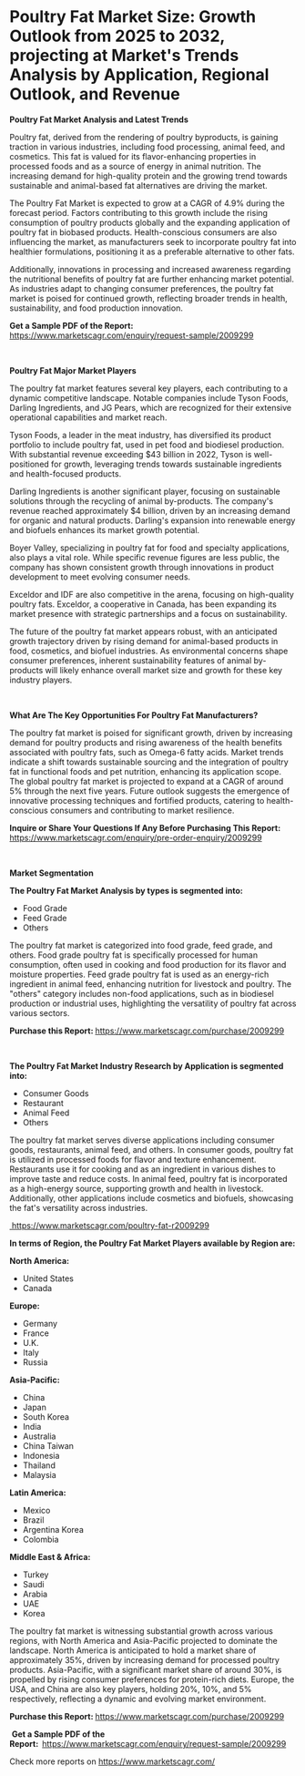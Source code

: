<p><h1>Poultry Fat Market Size: Growth Outlook from 2025 to 2032, projecting at Market's Trends Analysis by Application, Regional Outlook, and Revenue</h1></p><p><strong>Poultry Fat Market Analysis and Latest Trends</strong></p>
<p><p>Poultry fat, derived from the rendering of poultry byproducts, is gaining traction in various industries, including food processing, animal feed, and cosmetics. This fat is valued for its flavor-enhancing properties in processed foods and as a source of energy in animal nutrition. The increasing demand for high-quality protein and the growing trend towards sustainable and animal-based fat alternatives are driving the market.</p><p>The Poultry Fat Market is expected to grow at a CAGR of 4.9% during the forecast period. Factors contributing to this growth include the rising consumption of poultry products globally and the expanding application of poultry fat in biobased products. Health-conscious consumers are also influencing the market, as manufacturers seek to incorporate poultry fat into healthier formulations, positioning it as a preferable alternative to other fats.</p><p>Additionally, innovations in processing and increased awareness regarding the nutritional benefits of poultry fat are further enhancing market potential. As industries adapt to changing consumer preferences, the poultry fat market is poised for continued growth, reflecting broader trends in health, sustainability, and food production innovation.</p></p>
<p><strong>Get a Sample PDF of the Report:&nbsp;</strong> <a href="https://www.marketscagr.com/enquiry/request-sample/2009299?utm_campaign=2319&utm_medium=2&utm_source=Github&utm_content=ia&utm_term=14022025&utm_id=poultry-fat">https://www.marketscagr.com/enquiry/request-sample/2009299</a></p>
<p>&nbsp;</p>
<p><strong>Poultry Fat Major Market Players</strong></p>
<p><p>The poultry fat market features several key players, each contributing to a dynamic competitive landscape. Notable companies include Tyson Foods, Darling Ingredients, and JG Pears, which are recognized for their extensive operational capabilities and market reach.</p><p>Tyson Foods, a leader in the meat industry, has diversified its product portfolio to include poultry fat, used in pet food and biodiesel production. With substantial revenue exceeding $43 billion in 2022, Tyson is well-positioned for growth, leveraging trends towards sustainable ingredients and health-focused products.</p><p>Darling Ingredients is another significant player, focusing on sustainable solutions through the recycling of animal by-products. The company's revenue reached approximately $4 billion, driven by an increasing demand for organic and natural products. Darling's expansion into renewable energy and biofuels enhances its market growth potential.</p><p>Boyer Valley, specializing in poultry fat for food and specialty applications, also plays a vital role. While specific revenue figures are less public, the company has shown consistent growth through innovations in product development to meet evolving consumer needs.</p><p>Exceldor and IDF are also competitive in the arena, focusing on high-quality poultry fats. Exceldor, a cooperative in Canada, has been expanding its market presence with strategic partnerships and a focus on sustainability.</p><p>The future of the poultry fat market appears robust, with an anticipated growth trajectory driven by rising demand for animal-based products in food, cosmetics, and biofuel industries. As environmental concerns shape consumer preferences, inherent sustainability features of animal by-products will likely enhance overall market size and growth for these key industry players.</p></p>
<p>&nbsp;</p>
<p><strong>What Are The Key Opportunities For Poultry Fat Manufacturers?</strong></p>
<p><p>The poultry fat market is poised for significant growth, driven by increasing demand for poultry products and rising awareness of the health benefits associated with poultry fats, such as Omega-6 fatty acids. Market trends indicate a shift towards sustainable sourcing and the integration of poultry fat in functional foods and pet nutrition, enhancing its application scope. The global poultry fat market is projected to expand at a CAGR of around 5% through the next five years. Future outlook suggests the emergence of innovative processing techniques and fortified products, catering to health-conscious consumers and contributing to market resilience.</p></p>
<p><strong>Inquire or Share Your Questions If Any Before Purchasing This Report:</strong> <a href="https://www.marketscagr.com/enquiry/pre-order-enquiry/2009299?utm_campaign=2319&utm_medium=2&utm_source=Github&utm_content=ia&utm_term=14022025&utm_id=poultry-fat">https://www.marketscagr.com/enquiry/pre-order-enquiry/2009299</a></p>
<p>&nbsp;</p>
<p><strong>Market Segmentation</strong></p>
<p><strong>The Poultry Fat Market Analysis by types is segmented into:</strong></p>
<p><ul><li>Food Grade</li><li>Feed Grade</li><li>Others</li></ul></p>
<p><p>The poultry fat market is categorized into food grade, feed grade, and others. Food grade poultry fat is specifically processed for human consumption, often used in cooking and food production for its flavor and moisture properties. Feed grade poultry fat is used as an energy-rich ingredient in animal feed, enhancing nutrition for livestock and poultry. The "others" category includes non-food applications, such as in biodiesel production or industrial uses, highlighting the versatility of poultry fat across various sectors.</p></p>
<p><strong>Purchase this Report:&nbsp;</strong><a href="https://www.marketscagr.com/purchase/2009299?utm_campaign=2319&utm_medium=2&utm_source=Github&utm_content=ia&utm_term=14022025&utm_id=poultry-fat">https://www.marketscagr.com/purchase/2009299</a></p>
<p>&nbsp;</p>
<p><strong>The Poultry Fat Market Industry Research by Application is segmented into:</strong></p>
<p><ul><li>Consumer Goods</li><li>Restaurant</li><li>Animal Feed</li><li>Others</li></ul></p>
<p><p>The poultry fat market serves diverse applications including consumer goods, restaurants, animal feed, and others. In consumer goods, poultry fat is utilized in processed foods for flavor and texture enhancement. Restaurants use it for cooking and as an ingredient in various dishes to improve taste and reduce costs. In animal feed, poultry fat is incorporated as a high-energy source, supporting growth and health in livestock. Additionally, other applications include cosmetics and biofuels, showcasing the fat's versatility across industries.</p></p>
<p><a href="https://www.marketscagr.com/poultry-fat-r2009299?utm_campaign=2319&utm_medium=2&utm_source=Github&utm_content=ia&utm_term=14022025&utm_id=poultry-fat">&nbsp;https://www.marketscagr.com/poultry-fat-r2009299</a></p>
<p><strong>In terms of Region, the Poultry Fat Market Players available by Region are:</strong></p>
<p>
    <p> <strong> North America: </strong>
        <ul>
            <li>United States</li>
            <li>Canada</li>
        </ul>
        </p> 
    <p> <strong> Europe: </strong>
        <ul>
            <li>Germany</li>
            <li>France</li>
            <li>U.K.</li>
            <li>Italy</li>
            <li>Russia</li>
        </ul>
        </p> 
    <p> <strong> Asia-Pacific: </strong>
        <ul>
            <li>China</li>
            <li>Japan</li>
            <li>South Korea</li>
            <li>India</li>
            <li>Australia</li>
            <li>China Taiwan</li>
            <li>Indonesia</li>
            <li>Thailand</li>
            <li>Malaysia</li>
        </ul>
        </p> 
    <p> <strong> Latin America: </strong>
        <ul>
            <li>Mexico</li>
            <li>Brazil</li>
            <li>Argentina Korea</li>
            <li>Colombia</li>
        </ul>
        </p> 
    <p> <strong> Middle East & Africa: </strong>
        <ul>
            <li>Turkey</li>
            <li>Saudi</li>
            <li>Arabia</li>
            <li>UAE</li>
            <li>Korea</li>
        </ul>
    </p>
    </p>
<p><p>The poultry fat market is witnessing substantial growth across various regions, with North America and Asia-Pacific projected to dominate the landscape. North America is anticipated to hold a market share of approximately 35%, driven by increasing demand for processed poultry products. Asia-Pacific, with a significant market share of around 30%, is propelled by rising consumer preferences for protein-rich diets. Europe, the USA, and China are also key players, holding 20%, 10%, and 5% respectively, reflecting a dynamic and evolving market environment.</p></p>
<p><strong>Purchase this Report: </strong><a href="https://www.marketscagr.com/purchase/2009299?utm_campaign=2319&utm_medium=2&utm_source=Github&utm_content=ia&utm_term=14022025&utm_id=poultry-fat">https://www.marketscagr.com/purchase/2009299</a></p>
<p>&nbsp;<strong>Get a Sample PDF of the Report:&nbsp;&nbsp;</strong><a href="https://www.marketscagr.com/enquiry/request-sample/2009299?utm_campaign=2319&utm_medium=2&utm_source=Github&utm_content=ia&utm_term=14022025&utm_id=poultry-fat">https://www.marketscagr.com/enquiry/request-sample/2009299</a></p>
<p><strong></strong></p>
<p>Check more reports on <a href="https://www.marketscagr.com/?utm_campaign=2319&utm_medium=2&utm_source=Github&utm_content=ia&utm_term=14022025&utm_id=poultry-fat">https://www.marketscagr.com/</a></p>